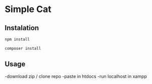 # Simple Cat



Instalation
------------
```sh
npm install

```
```sh
composer install
```
Usage
------------

-download zip / clone repo
-paste in htdocs
-run localhost in xampp

